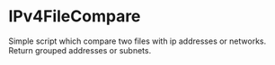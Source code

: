 # IPv4FileCompare
Simple script which compare two files with ip addresses or networks. Return grouped addresses or subnets.
